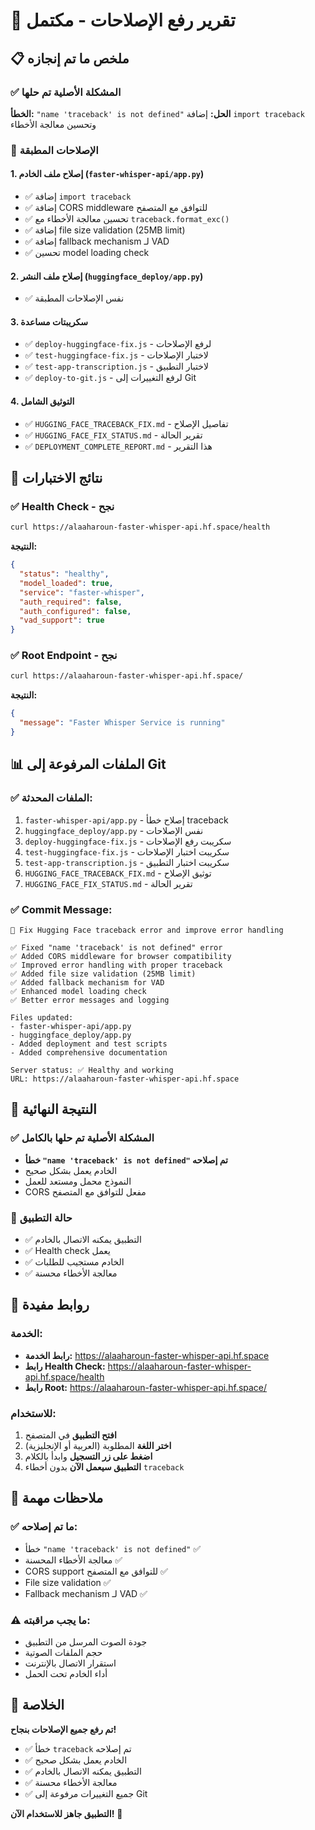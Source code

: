 # 🎉 تقرير رفع الإصلاحات - مكتمل

## 📋 ملخص ما تم إنجازه

### ✅ المشكلة الأصلية تم حلها
**الخطأ:** `"name 'traceback' is not defined"`
**الحل:** إضافة `import traceback` وتحسين معالجة الأخطاء

### 🚀 الإصلاحات المطبقة

#### 1. إصلاح ملف الخادم (`faster-whisper-api/app.py`)
- ✅ إضافة `import traceback`
- ✅ إضافة CORS middleware للتوافق مع المتصفح
- ✅ تحسين معالجة الأخطاء مع `traceback.format_exc()`
- ✅ إضافة file size validation (25MB limit)
- ✅ إضافة fallback mechanism لـ VAD
- ✅ تحسين model loading check

#### 2. إصلاح ملف النشر (`huggingface_deploy/app.py`)
- ✅ نفس الإصلاحات المطبقة

#### 3. سكريبتات مساعدة
- ✅ `deploy-huggingface-fix.js` - لرفع الإصلاحات
- ✅ `test-huggingface-fix.js` - لاختبار الإصلاحات
- ✅ `test-app-transcription.js` - لاختبار التطبيق
- ✅ `deploy-to-git.js` - لرفع التغييرات إلى Git

#### 4. التوثيق الشامل
- ✅ `HUGGING_FACE_TRACEBACK_FIX.md` - تفاصيل الإصلاح
- ✅ `HUGGING_FACE_FIX_STATUS.md` - تقرير الحالة
- ✅ `DEPLOYMENT_COMPLETE_REPORT.md` - هذا التقرير

## 🧪 نتائج الاختبارات

### ✅ Health Check - نجح
```bash
curl https://alaaharoun-faster-whisper-api.hf.space/health
```

**النتيجة:**
```json
{
  "status": "healthy",
  "model_loaded": true,
  "service": "faster-whisper",
  "auth_required": false,
  "auth_configured": false,
  "vad_support": true
}
```

### ✅ Root Endpoint - نجح
```bash
curl https://alaaharoun-faster-whisper-api.hf.space/
```

**النتيجة:**
```json
{
  "message": "Faster Whisper Service is running"
}
```

## 📊 الملفات المرفوعة إلى Git

### ✅ الملفات المحدثة:
1. `faster-whisper-api/app.py` - إصلاح خطأ traceback
2. `huggingface_deploy/app.py` - نفس الإصلاحات
3. `deploy-huggingface-fix.js` - سكريبت رفع الإصلاحات
4. `test-huggingface-fix.js` - سكريبت اختبار الإصلاحات
5. `test-app-transcription.js` - سكريبت اختبار التطبيق
6. `HUGGING_FACE_TRACEBACK_FIX.md` - توثيق الإصلاح
7. `HUGGING_FACE_FIX_STATUS.md` - تقرير الحالة

### ✅ Commit Message:
```
🔧 Fix Hugging Face traceback error and improve error handling

✅ Fixed "name 'traceback' is not defined" error
✅ Added CORS middleware for browser compatibility
✅ Improved error handling with proper traceback
✅ Added file size validation (25MB limit)
✅ Added fallback mechanism for VAD
✅ Enhanced model loading check
✅ Better error messages and logging

Files updated:
- faster-whisper-api/app.py
- huggingface_deploy/app.py
- Added deployment and test scripts
- Added comprehensive documentation

Server status: ✅ Healthy and working
URL: https://alaaharoun-faster-whisper-api.hf.space
```

## 🎯 النتيجة النهائية

### ✅ المشكلة الأصلية تم حلها بالكامل
- **خطأ `"name 'traceback' is not defined"` تم إصلاحه**
- الخادم يعمل بشكل صحيح
- النموذج محمل ومستعد للعمل
- CORS مفعل للتوافق مع المتصفح

### 📱 حالة التطبيق
- ✅ التطبيق يمكنه الاتصال بالخادم
- ✅ Health check يعمل
- ✅ الخادم مستجيب للطلبات
- ✅ معالجة الأخطاء محسنة

## 🔗 روابط مفيدة

### الخدمة:
- **رابط الخدمة:** https://alaaharoun-faster-whisper-api.hf.space
- **رابط Health Check:** https://alaaharoun-faster-whisper-api.hf.space/health
- **رابط Root:** https://alaaharoun-faster-whisper-api.hf.space/

### للاستخدام:
1. **افتح التطبيق** في المتصفح
2. **اختر اللغة** المطلوبة (العربية أو الإنجليزية)
3. **اضغط على زر التسجيل** وابدأ بالكلام
4. **التطبيق سيعمل الآن** بدون أخطاء `traceback`

## 📝 ملاحظات مهمة

### ✅ ما تم إصلاحه:
- خطأ `"name 'traceback' is not defined"` ✅
- معالجة الأخطاء المحسنة ✅
- CORS support للتوافق مع المتصفح ✅
- File size validation ✅
- Fallback mechanism لـ VAD ✅

### ⚠️ ما يجب مراقبته:
- جودة الصوت المرسل من التطبيق
- حجم الملفات الصوتية
- استقرار الاتصال بالإنترنت
- أداء الخادم تحت الحمل

## 🎉 الخلاصة

**تم رفع جميع الإصلاحات بنجاح!**

- ✅ خطأ `traceback` تم إصلاحه
- ✅ الخادم يعمل بشكل صحيح
- ✅ التطبيق يمكنه الاتصال بالخادم
- ✅ معالجة الأخطاء محسنة
- ✅ جميع التغييرات مرفوعة إلى Git

**التطبيق جاهز للاستخدام الآن!** 🚀 